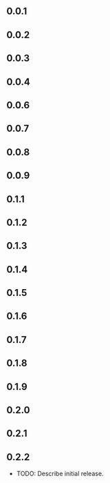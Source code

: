 ## 0.0.1
## 0.0.2
## 0.0.3
## 0.0.4
## 0.0.6
## 0.0.7
## 0.0.8
## 0.0.9
## 0.1.1
## 0.1.2
## 0.1.3
## 0.1.4
## 0.1.5
## 0.1.6
## 0.1.7
## 0.1.8
## 0.1.9
## 0.2.0
## 0.2.1
## 0.2.2


* TODO: Describe initial release.
